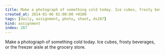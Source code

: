 ```yaml
---
title: Make a photograph of something cold today. Ice cubes, frosty beverages, or the freezer aisle at the grocery store.
created_at: 2014-01-06 01:00:00 +0100
tags: [daily, assignment, photo, shoot, ds287]
kind: assignment
index: 287
---
```


Make a photograph of something cold today. Ice cubes, frosty beverages, or the freezer aisle at the grocery store.
